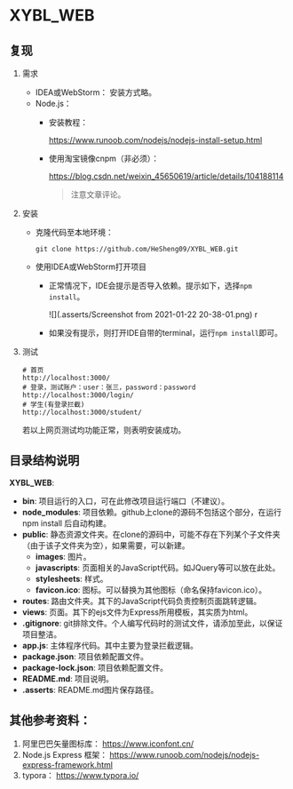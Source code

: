 # XYBL_WEB

## 复现
1. 需求
    * IDEA或WebStorm： 安装方式略。
    * Node.js：
        * 安装教程：
        
          https://www.runoob.com/nodejs/nodejs-install-setup.html
        
        * 使用淘宝镜像cnpm（非必须）：
        
          https://blog.csdn.net/weixin_45650619/article/details/104188114
        
          > 注意文章评论。

2. 安装

   * 克隆代码至本地环境：

     ```shell
     git clone https://github.com/HeSheng09/XYBL_WEB.git
     ```

   * 使用IDEA或WebStorm打开项目

     * 正常情况下，IDE会提示是否导入依赖。提示如下，选择`npm install`。
     
       ![](.asserts/Screenshot from 2021-01-22 20-38-01.png)
     r
     * 如果没有提示，则打开IDE自带的terminal，运行`npm install`即可。

3. 测试

    ```http
    # 首页
    http://localhost:3000/
    # 登录，测试账户：user：张三，password：password
    http://localhost:3000/login/
    # 学生(有登录拦截)
    http://localhost:3000/student/
    ```

    若以上网页测试均功能正常，则表明安装成功。

      

## 目录结构说明

**XYBL_WEB**:  

* **bin**: 项目运行的入口，可在此修改项目运行端口（不建议）。
* **node_modules**: 项目依赖。github上clone的源码不包括这个部分，在运行 npm install 后自动构建。
*  **public**: 静态资源文件夹。在clone的源码中，可能不存在下列某个子文件夹（由于该子文件夹为空），如果需要，可以新建。
    *  **images**: 图片。
    *  **javascripts**: 页面相关的JavaScript代码。如JQuery等可以放在此处。
    *  **stylesheets**: 样式。
    *  **favicon.ico**: 图标。可以替换为其他图标（命名保持favicon.ico）。
* **routes**: 路由文件夹。其下的JavaScript代码负责控制页面跳转逻辑。
* **views**: 页面。其下的ejs文件为Express所用模板，其实质为html。
* **.gitignore**: git排除文件。个人编写代码时的测试文件，请添加至此，以保证项目整洁。
* **app.js**: 主体程序代码。其中主要为登录拦截逻辑。
* **package.json**: 项目依赖配置文件。
* **package-lock.json**: 项目依赖配置文件。
* **README.md**: 项目说明。
* **.asserts**: README.md图片保存路径。

## 其他参考资料：

1. 阿里巴巴矢量图标库： https://www.iconfont.cn/
2. Node.js Express 框架： https://www.runoob.com/nodejs/nodejs-express-framework.html
3. typora： https://www.typora.io/